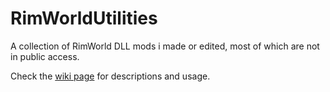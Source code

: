# RimWorldUtilities
A collection of RimWorld DLL mods i made or edited, most of which are not in public access.

Check the [wiki page](../../wiki) for descriptions and usage.
